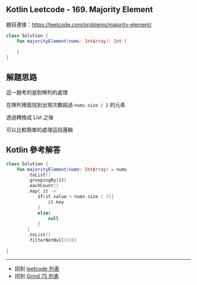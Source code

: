 ## Kotlin Leetcode - 169. Majority Element

題目連接：<https://leetcode.com/problems/majority-element/>

```kotlin
class Solution {
    fun majorityElement(nums: IntArray): Int {
        
    }
}
```

## 解題思路

這一題考的是對陣列的處理

在陣列裡面找到出現次數超過 `nums.size / 2` 的元素

透過轉換成 List 之後

可以比較簡單的處理這段邏輯

## Kotlin 參考解答

```kotlin
class Solution {
    fun majorityElement(nums: IntArray) = nums
        .toList()
        .groupingBy{it}
        .eachCount()
        .map{ it ->
            if(it.value > nums.size / 2){
                it.key
            }
            else{
                null
            }
        }
        .toList()
        .filterNotNull()[0]
    
}
```

------

- 回到 [leetcode 列表](index.md)
- 回到 [Grind 75 列表](grind75.md)
